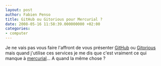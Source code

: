 ```yaml
---
layout: post
author: Fabien Penso
title: GitHub ou Gitorious pour Mercurial ?
date: 2008-05-16 11:58:39.000000000 +02:00
categories:
- computer
---
```

Je ne vais pas vous faire l'affront de vous présenter <a href="http://www.github.com/">GitHub</a> ou <a href="http://gitorious.org/">Gitorious</a> mais quand j'utilise ces services je me dis que c'est vraiment ce qui manque à <a href="http://www.selenic.com/mercurial/wiki/">mercurial</a>... A quand la même chose ?
